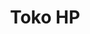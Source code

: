 ---
title: "Toko HP"
description: "Sebuah website e-commerce toko hp sederhana"
cover: "./cover.png"
tech_stack: ["Nuxtjs", "Tailwindcss"]
create_date: "28 Februari 2021"
---
